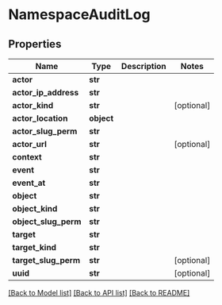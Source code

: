 # NamespaceAuditLog

## Properties
Name | Type | Description | Notes
------------ | ------------- | ------------- | -------------
**actor** | **str** |  | 
**actor_ip_address** | **str** |  | 
**actor_kind** | **str** |  | [optional] 
**actor_location** | **object** |  | 
**actor_slug_perm** | **str** |  | 
**actor_url** | **str** |  | [optional] 
**context** | **str** |  | 
**event** | **str** |  | 
**event_at** | **str** |  | 
**object** | **str** |  | 
**object_kind** | **str** |  | 
**object_slug_perm** | **str** |  | 
**target** | **str** |  | 
**target_kind** | **str** |  | 
**target_slug_perm** | **str** |  | [optional] 
**uuid** | **str** |  | [optional] 

[[Back to Model list]](../README.md#documentation-for-models) [[Back to API list]](../README.md#documentation-for-api-endpoints) [[Back to README]](../README.md)



